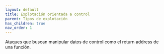 ```yaml
---
layout: default
title: Explotación orientada a control
parent: Tipos de explotación
has_children: true
nav_order: 1
---
```


Ataques que buscan manipular datos de control como el return address de
una función.